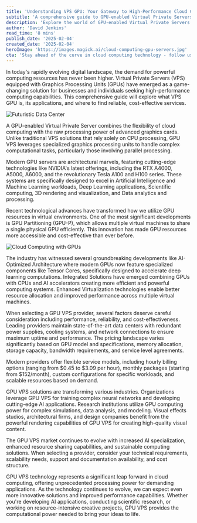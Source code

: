 ```yaml
---
title: 'Understanding VPS GPU: Your Gateway to High-Performance Cloud Computing'
subtitle: 'A comprehensive guide to GPU-enabled Virtual Private Servers'
description: 'Explore the world of GPU-enabled Virtual Private Servers (VPS) and discover how this technology is revolutionizing cloud computing. Learn about the latest developments in GPU virtualization, choosing the right provider, and real-world applications across various industries.'
author: 'David Jenkins'
read_time: '8 mins'
publish_date: '2025-02-04'
created_date: '2025-02-04'
heroImage: 'https://images.magick.ai/cloud-computing-gpu-servers.jpg'
cta: 'Stay ahead of the curve in cloud computing technology - follow us on LinkedIn for regular updates on VPS GPU innovations and industry insights!'
---
```


In today's rapidly evolving digital landscape, the demand for powerful computing resources has never been higher. Virtual Private Servers (VPS) equipped with Graphics Processing Units (GPUs) have emerged as a game-changing solution for businesses and individuals seeking high-performance computing capabilities. This comprehensive guide will explore what VPS GPU is, its applications, and where to find reliable, cost-effective services.

![Futuristic Data Center](https://i.magick.ai/PIXE/1738734115272_magick_img.webp)

A GPU-enabled Virtual Private Server combines the flexibility of cloud computing with the raw processing power of advanced graphics cards. Unlike traditional VPS solutions that rely solely on CPU processing, GPU VPS leverages specialized graphics processing units to handle complex computational tasks, particularly those involving parallel processing.

Modern GPU servers are architectural marvels, featuring cutting-edge technologies like NVIDIA's latest offerings, including the RTX A4000, A5000, A6000, and the revolutionary Tesla A100 and H100 series. These systems are specifically designed to excel in Artificial Intelligence and Machine Learning workloads, Deep Learning applications, Scientific computing, 3D rendering and visualization, and Data analytics and processing.

Recent technological advances have transformed how we utilize GPU resources in virtual environments. One of the most significant developments is GPU Partitioning (GPU-P), which allows multiple virtual machines to share a single physical GPU efficiently. This innovation has made GPU resources more accessible and cost-effective than ever before.

![Cloud Computing with GPUs](https://i.magick.ai/PIXE/1738734115276_magick_img.webp)

The industry has witnessed several groundbreaking developments like AI-Optimized Architecture where modern GPUs now feature specialized components like Tensor Cores, specifically designed to accelerate deep learning computations. Integrated Solutions have emerged combining GPUs with CPUs and AI accelerators creating more efficient and powerful computing systems. Enhanced Virtualization technologies enable better resource allocation and improved performance across multiple virtual machines.

When selecting a GPU VPS provider, several factors deserve careful consideration including performance, reliability, and cost-effectiveness. Leading providers maintain state-of-the-art data centers with redundant power supplies, cooling systems, and network connections to ensure maximum uptime and performance. The pricing landscape varies significantly based on GPU model and specifications, memory allocation, storage capacity, bandwidth requirements, and service level agreements.

Modern providers offer flexible service models, including hourly billing options (ranging from $0.45 to $3.09 per hour), monthly packages (starting from $152/month), custom configurations for specific workloads, and scalable resources based on demand.

GPU VPS solutions are transforming various industries. Organizations leverage GPU VPS for training complex neural networks and developing cutting-edge AI applications. Research institutions utilize GPU computing power for complex simulations, data analysis, and modeling. Visual effects studios, architectural firms, and design companies benefit from the powerful rendering capabilities of GPU VPS for creating high-quality visual content.

The GPU VPS market continues to evolve with increased AI specialization, enhanced resource sharing capabilities, and sustainable computing solutions. When selecting a provider, consider your technical requirements, scalability needs, support and documentation availability, and cost structure.

GPU VPS technology represents a significant leap forward in cloud computing, offering unprecedented processing power for demanding applications. As the technology continues to evolve, we can expect even more innovative solutions and improved performance capabilities. Whether you're developing AI applications, conducting scientific research, or working on resource-intensive creative projects, GPU VPS provides the computational power needed to bring your ideas to life.